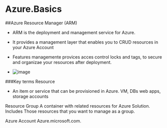# Azure.Basics

##Azure Resource Manager (ARM)
- ARM is the deployment and management service for Azure.
- It provides a management layer that enables you to CRUD resources in your Azure Account
- Features managemente provices acces control locks and tags, to secure and organizae your resources after deployment.

- ![image](https://github.com/rafaelxoliolab/Azure.Basics/assets/63336526/63fd75ce-f56f-4099-bcbd-7a22d27ed051)

###Key terms
Resource
- An item or service that can be provisioned in Azure. VM, DBs web apps, storage accounts

Resource Group
A container with related resources for Azure Solution. Includes Those resources that you want to manage as a group.

Azure Account
Azure.microsoft.com.
